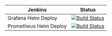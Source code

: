
 Jenkins | Status  
------------ | -------------
Grafana Helm Deploy |  [![Build Status](https://jenkins.navigatorglass.com/buildStatus/icon?job=MicroService.charts%2Fgrafana)](https://jenkins.navigatorglass.com/view/Microservice/job/MicroService.charts/job/grafana/)
Prometheus Helm Deploy  | [![Build Status](https://jenkins.navigatorglass.com/buildStatus/icon?job=MicroService.charts%2Fprometheus)](https://jenkins.navigatorglass.com/view/Microservice/job/MicroService.charts/job/prometheus/)
